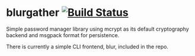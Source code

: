 # blurgather [![Build Status](https://travis-ci.org/jonathangingras/blurgather.svg?branch=master)](https://travis-ci.org/jonathangingras/blurgather)

Simple password manager library using mcrypt as its default cryptography backend and msgpack format for persistence.

There is currently a simple CLI frontend, blur, included in the repo.
